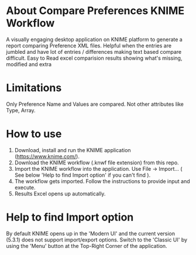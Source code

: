 # About Compare Preferences KNIME Workflow
A visually engaging desktop application on KNIME platform to generate a report comparing Preference XML files.
Helpful when the entries are jumbled and have lot of entries / differences making text based compare difficult.
Easy to Read excel comparision results showing what's missing, modified and extra

# Limitations
Only Preference Name and Values are compared. Not other attributes like Type, Array.

# How to use
1. Download, install and run the KNIME application (https://www.knime.com/).
2. Download the KNIME workflow (.knwf file extension) from this repo.
3. Import the KNIME workflow into the application. Use File -> Import... ( See below 'Help to find Import option' if you can't find ).
4. The workflow gets imported. Follow the instructions to provide input and execute.
5. Results Excel opens up automatically.

# Help to find Import option
By default KNIME opens up in the 'Modern UI' and the current version (5.3.1) does not support import/export options.
Switch to the 'Classic UI' by using the 'Menu' button at the Top-Right Corner of the application.
